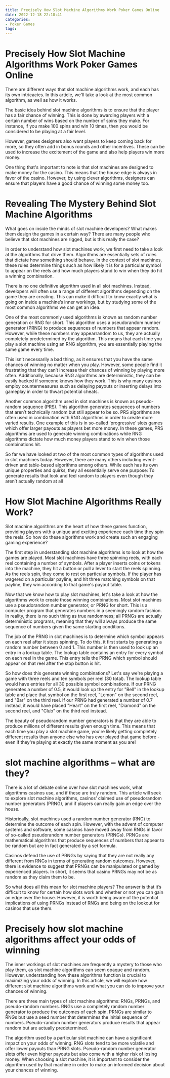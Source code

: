 ```yaml
---
title: Precisely How Slot Machine Algorithms Work Poker Games Online 
date: 2022-12-18 22:18:41
categories:
- Poker Games
tags:
---
```



#  Precisely How Slot Machine Algorithms Work Poker Games Online 

There are different ways that slot machine algorithms work, and each has its own intricacies. In this article, we'll take a look at the most common algorithm, as well as how it works.

The basic idea behind slot machine algorithms is to ensure that the player has a fair chance of winning. This is done by awarding players with a certain number of wins based on the number of spins they make. For instance, if you make 100 spins and win 10 times, then you would be considered to be playing at a fair level.

However, games designers also want players to keep coming back for more, so they often add in bonus rounds and other incentives. These can be used to increase the excitement of the game and also help players win more money.

One thing that's important to note is that slot machines are designed to make money for the casino. This means that the house edge is always in favor of the casino. However, by using clever algorithms, designers can ensure that players have a good chance of winning some money too.

#  Revealing The Mystery Behind Slot Machine Algorithms 

What goes on inside the minds of slot machine developers? What makes them design the games in a certain way? There are many people who believe that slot machines are rigged, but is this really the case?

In order to understand how slot machines work, we first need to take a look at the algorithms that drive them. Algorithms are essentially sets of rules that dictate how something should behave. In the context of slot machines, these rules determine things such as how likely it is for a particular symbol to appear on the reels and how much players stand to win when they do hit a winning combination.

There is no one definitive algorithm used in all slot machines. Instead, developers will often use a range of different algorithms depending on the game they are creating. This can make it difficult to know exactly what is going on inside a machine’s inner workings, but by studying some of the most common algorithms we can get an idea.

One of the most commonly used algorithms is known as random number generation or RNG for short. This algorithm uses a pseudorandom number generator (PRNG) to produce sequences of numbers that appear random. However, while these numbers may appearrandom to us, they are actually completely predetermined by the algorithm. This means that each time you play a slot machine using an RNG algorithm, you are essentially playing the same game every time.

This isn’t necessarily a bad thing, as it ensures that you have the same chances of winning no matter when you play. However, some people find it frustrating that they can’t increase their chances of winning by playing more often. Additionally, because RNG algorithms are deterministic, they can be easily hacked if someone knows how they work. This is why many casinos employ countermeasures such as delaying payouts or inserting delays into gameplay in order to thwart potential cheats.

Another common algorithm used in slot machines is known as pseudo-random sequence (PRS). This algorithm generates sequences of numbers that aren’t technically random but still appear to be so. PRS algorithms are often used in combination with RNG algorithms in order to create more varied results. One example of this is in so-called ‘progressive’ slots games which offer larger payouts as players bet more money. In these games, PRS algorithms are used to generate winning combinations while RNG algorithms dictate how much money players stand to win when those combinations hit.

So far we have looked at two of the most common types of algorithms used in slot machines today. However, there are many others including event-driven and table-based algorithms among others. While each has its own unique properties and quirks, they all essentially serve one purpose: To generate results that look and feel random to players even though they aren’t actually random at all

#  How Slot Machine Algorithms Really Work? 

Slot machine algorithms are the heart of how these games function, providing players with a unique and exciting experience each time they spin the reels. So how do these algorithms work and create such an engaging gaming experience?

The first step in understanding slot machine algorithms is to look at how the games are played. Most slot machines have three spinning reels, with each reel containing a number of symbols. After a player inserts coins or tokens into the machine, they hit a button or pull a lever to start the reels spinning. As the reels spin, they come to rest on particular symbols. If the player has wagered on a particular payline, and hit three matching symbols on that payline, they win according to that game's payout table.

Now that we know how to play slot machines, let's take a look at how the algorithms work to create those winning combinations. Most slot machines use a pseudorandom number generator, or PRNG for short. This is a computer program that generates numbers in a seemingly random fashion. In reality, there is no such thing as true randomness; all PRNGs are actually deterministic programs, meaning that they will always produce the same sequence of numbers given the same starting conditions.

The job of the PRNG in slot machines is to determine which symbol appears on each reel after it stops spinning. To do this, it first starts by generating a random number between 0 and 1. This number is then used to look up an entry in a lookup table. The lookup table contains an entry for every symbol on each reel in the game. This entry tells the PRNG which symbol should appear on that reel after the stop button is hit.

So how does this generate winning combinations? Let's say we're playing a game with three reels and ten symbols per reel (30 total). The lookup table would have entries for all 30 possible symbol combinations. If our PRNG generates a number of 0.5, it would look up the entry for "Bell" in the lookup table and place that symbol on the first reel, "Lemon" on the second reel, and "Bar" on the third reel. If our PRNG had generated a number of 0.7 instead, it would have placed "Heart" on the first reel, "Diamond" on the second reel, and "Club" on the third reel instead.

The beauty of pseudorandom number generators is that they are able to produce millions of different results given enough time. This means that each time you play a slot machine game, you're likely getting completely different results than anyone else who has ever played that game before - even if they're playing at exactly the same moment as you are!

#  slot machine algorithms – what are they? 

There is a lot of debate online over how slot machines work, what algorithms casinos use, and if these are truly random. This article will seek to explore slot machine algorithms, casinos’ claimed use of pseudorandom number generators (PRNG), and if players can really gain an edge over the house. 

Historically, slot machines used a random number generator (RNG) to determine the outcome of each spin. However, with the advent of computer systems and software, some casinos have moved away from RNGs in favor of so-called pseudorandom number generators (PRNGs). PRNGs are mathematical algorithms that produce sequences of numbers that appear to be random but are in fact generated by a set formula. 

Casinos defend the use of PRNGs by saying that they are not really any different from RNGs in terms of generating random outcomes. However, there is evidence to suggest that PRNGs can be manipulated or gamed by experienced players. In short, it seems that casino PRNGs may not be as random as they claim them to be. 

So what does all this mean for slot machine players? The answer is that it’s difficult to know for certain how slots work and whether or not you can gain an edge over the house. However, it is worth being aware of the potential implications of using PRNGs instead of RNGs and being on the lookout for casinos that use them.

#  Precisely how slot machine algorithms affect your odds of winning

The inner workings of slot machines are frequently a mystery to those who play them, as slot machine algorithms can seem opaque and random. However, understanding how these algorithms function is crucial to maximizing your odds of winning. In this article, we will explore how different slot machine algorithms work and what you can do to improve your chances of winning.

There are three main types of slot machine algorithms: RNGs, PRNGs, and pseudo-random numbers. RNGs use a completely random number generator to produce the outcomes of each spin. PRNGs are similar to RNGs but use a seed number that determines the initial sequence of numbers. Pseudo-random number generators produce results that appear random but are actually predetermined.

The algorithm used by a particular slot machine can have a significant impact on your odds of winning. RNG slots tend to be more volatile and offer lower payouts than PRNG slots. Pseudo-random number generator slots offer even higher payouts but also come with a higher risk of losing money. When choosing a slot machine, it is important to consider the algorithm used by that machine in order to make an informed decision about your chances of winning.